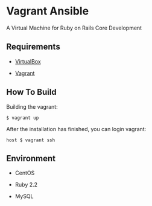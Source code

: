 # Vagrant Ansible

 A Virtual Machine for Ruby on Rails Core Development

## Requirements

* [VirtualBox](https://www.virtualbox.org)

* [Vagrant](http://vagrantup.com)

## How To Build

Building the vagrant:

    $ vagrant up

After the installation has finished, you can login vagrant: 

    host $ vagrant ssh

## Environment

* CentOS

* Ruby 2.2

* MySQL
